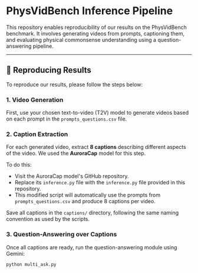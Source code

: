 # PhysVidBench Inference Pipeline

This repository enables reproducibility of our results on the PhysVidBench benchmark. It involves generating videos from prompts, captioning them, and evaluating physical commonsense understanding using a question-answering pipeline.

---

## 🔁 Reproducing Results

To reproduce our results, please follow the steps below:

### 1. Video Generation

First, use your chosen text-to-video (T2V) model to generate videos based on each prompt in the `prompts_questions.csv` file.

### 2. Caption Extraction

For each generated video, extract **8 captions** describing different aspects of the video. We used the **AuroraCap** model for this step.

To do this:
- Visit the AuroraCap model's GitHub repository.
- Replace its `inference.py` file with the `inference.py` file provided in this repository.
- This modified script will automatically use the prompts from `prompts_questions.csv` and produce 8 captions per video.

Save all captions in the `captions/` directory, following the same naming convention as used by the scripts.

### 3. Question-Answering over Captions

Once all captions are ready, run the question-answering module using Gemini:

```bash
python multi_ask.py